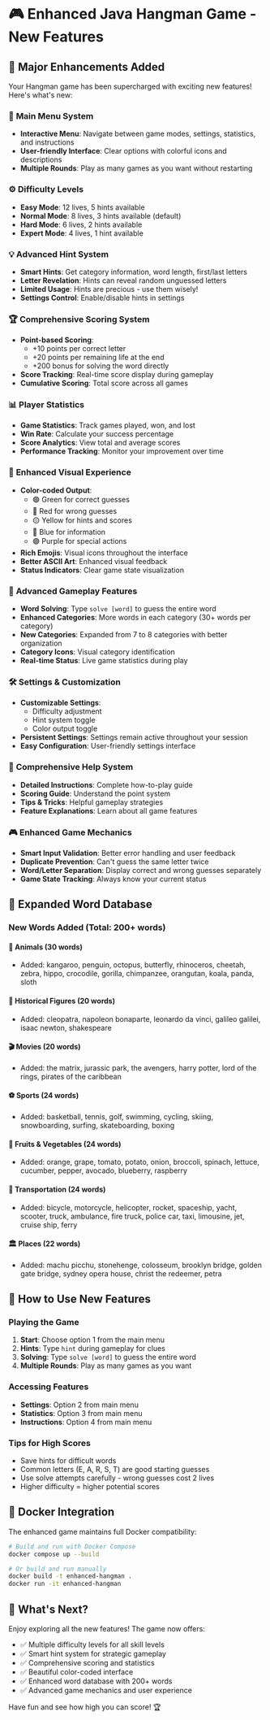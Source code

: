 # 🎮 Enhanced Java Hangman Game - New Features

## 🚀 Major Enhancements Added

Your Hangman game has been supercharged with exciting new features! Here's what's new:

### 🎯 **Main Menu System**
- **Interactive Menu**: Navigate between game modes, settings, statistics, and instructions
- **User-friendly Interface**: Clear options with colorful icons and descriptions
- **Multiple Rounds**: Play as many games as you want without restarting

### ⚙️ **Difficulty Levels**
- **Easy Mode**: 12 lives, 5 hints available
- **Normal Mode**: 8 lives, 3 hints available (default)
- **Hard Mode**: 6 lives, 2 hints available
- **Expert Mode**: 4 lives, 1 hint available

### 💡 **Advanced Hint System**
- **Smart Hints**: Get category information, word length, first/last letters
- **Letter Revelation**: Hints can reveal random unguessed letters
- **Limited Usage**: Hints are precious - use them wisely!
- **Settings Control**: Enable/disable hints in settings

### 🏆 **Comprehensive Scoring System**
- **Point-based Scoring**: 
  - +10 points per correct letter
  - +20 points per remaining life at the end
  - +200 bonus for solving the word directly
- **Score Tracking**: Real-time score display during gameplay
- **Cumulative Scoring**: Total score across all games

### 📊 **Player Statistics**
- **Game Statistics**: Track games played, won, and lost
- **Win Rate**: Calculate your success percentage
- **Score Analytics**: View total and average scores
- **Performance Tracking**: Monitor your improvement over time

### 🎨 **Enhanced Visual Experience**
- **Color-coded Output**: 
  - 🟢 Green for correct guesses
  - 🔴 Red for wrong guesses
  - 🟡 Yellow for hints and scores
  - 🔵 Blue for information
  - 🟣 Purple for special actions
- **Rich Emojis**: Visual icons throughout the interface
- **Better ASCII Art**: Enhanced visual feedback
- **Status Indicators**: Clear game state visualization

### 🎲 **Advanced Gameplay Features**
- **Word Solving**: Type `solve [word]` to guess the entire word
- **Enhanced Categories**: More words in each category (30+ words per category)
- **New Categories**: Expanded from 7 to 8 categories with better organization
- **Category Icons**: Visual category identification
- **Real-time Status**: Live game statistics during play

### 🛠️ **Settings & Customization**
- **Customizable Settings**: 
  - Difficulty adjustment
  - Hint system toggle
  - Color output toggle
- **Persistent Settings**: Settings remain active throughout your session
- **Easy Configuration**: User-friendly settings interface

### 📖 **Comprehensive Help System**
- **Detailed Instructions**: Complete how-to-play guide
- **Scoring Guide**: Understand the point system
- **Tips & Tricks**: Helpful gameplay strategies
- **Feature Explanations**: Learn about all game features

### 🎮 **Enhanced Game Mechanics**
- **Smart Input Validation**: Better error handling and user feedback
- **Duplicate Prevention**: Can't guess the same letter twice
- **Word/Letter Separation**: Display correct and wrong guesses separately
- **Game State Tracking**: Always know your current status

## 📁 **Expanded Word Database**

### New Words Added (Total: 200+ words)

#### 🐘 Animals (30 words)
- Added: kangaroo, penguin, octopus, butterfly, rhinoceros, cheetah, zebra, hippo, crocodile, gorilla, chimpanzee, orangutan, koala, panda, sloth

#### 👑 Historical Figures (20 words)
- Added: cleopatra, napoleon bonaparte, leonardo da vinci, galileo galilei, isaac newton, shakespeare

#### 🎬 Movies (20 words)
- Added: the matrix, jurassic park, the avengers, harry potter, lord of the rings, pirates of the caribbean

#### ⚽ Sports (24 words)
- Added: basketball, tennis, golf, swimming, cycling, skiing, snowboarding, surfing, skateboarding, boxing

#### 🍎 Fruits & Vegetables (24 words)
- Added: orange, grape, tomato, potato, onion, broccoli, spinach, lettuce, cucumber, pepper, avocado, blueberry, raspberry

#### 🚗 Transportation (24 words)
- Added: bicycle, motorcycle, helicopter, rocket, spaceship, yacht, scooter, truck, ambulance, fire truck, police car, taxi, limousine, jet, cruise ship, ferry

#### 🏛️ Places (22 words)
- Added: machu picchu, stonehenge, colosseum, brooklyn bridge, golden gate bridge, sydney opera house, christ the redeemer, petra

## 🎯 **How to Use New Features**

### Playing the Game
1. **Start**: Choose option 1 from the main menu
2. **Hints**: Type `hint` during gameplay for clues
3. **Solving**: Type `solve [word]` to guess the entire word
4. **Multiple Rounds**: Play as many games as you want

### Accessing Features
- **Settings**: Option 2 from main menu
- **Statistics**: Option 3 from main menu
- **Instructions**: Option 4 from main menu

### Tips for High Scores
- Save hints for difficult words
- Common letters (E, A, R, S, T) are good starting guesses
- Use solve attempts carefully - wrong guesses cost 2 lives
- Higher difficulty = higher potential scores

## 🐳 **Docker Integration**

The enhanced game maintains full Docker compatibility:

```bash
# Build and run with Docker Compose
docker compose up --build

# Or build and run manually
docker build -t enhanced-hangman .
docker run -it enhanced-hangman
```

## 🎉 **What's Next?**

Enjoy exploring all the new features! The game now offers:
- ✅ Multiple difficulty levels for all skill levels
- ✅ Smart hint system for strategic gameplay
- ✅ Comprehensive scoring and statistics
- ✅ Beautiful color-coded interface
- ✅ Enhanced word database with 200+ words
- ✅ Advanced game mechanics and user experience

Have fun and see how high you can score! 🏆

